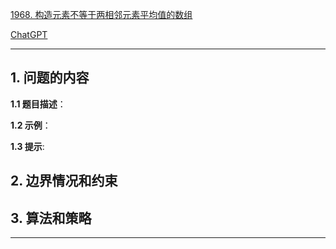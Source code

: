 [1968. 构造元素不等于两相邻元素平均值的数组](https://leetcode.cn/problems/array-with-elements-not-equal-to-average-of-neighbors)

[ChatGPT](https://chat.openai.com/g/g-GsMNEr76r-c-master)

---

## 1. 问题的内容
**1.1 题目描述**：

**1.2 示例**：

**1.3 提示**:

## 2. 边界情况和约束


## 3. 算法和策略

---
